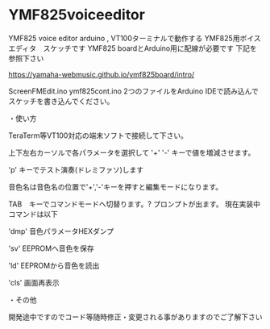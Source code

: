 # YMF825voiceeditor
YMF825 voice editor
arduino , VT100ターミナルで動作する YMF825用ボイスエディタ　スケッチです
YMF825 boardとArduino用に配線が必要です
下記を参照下さい

https://yamaha-webmusic.github.io/ymf825board/intro/

ScreenFMEdit.ino ymf825cont.ino 2つのファイルをArduino IDEで読み込んでスケッチを書き込んでください。

・使い方

TeraTerm等VT100対応の端末ソフトで接続して下さい。

上下左右カーソルで各パラメータを選択して '+' '-' キーで値を増減させます。

'p' キーでテスト演奏(ドレミファソ)します

音色名は音色名の位置で'+','-'キーを押すと編集モードになります。

TAB　キーでコマンドモードへ切替ります。? プロンプトが出ます。
現在実装中コマンドは以下

'dmp' 音色パラメータHEXダンプ

'sv'  EEPROMへ音色を保存

'ld'  EEPROMから音色を読出

'cls' 画面再表示


・その他

開発途中ですのでコード等随時修正・変更される事がありますのでご了解下さい


